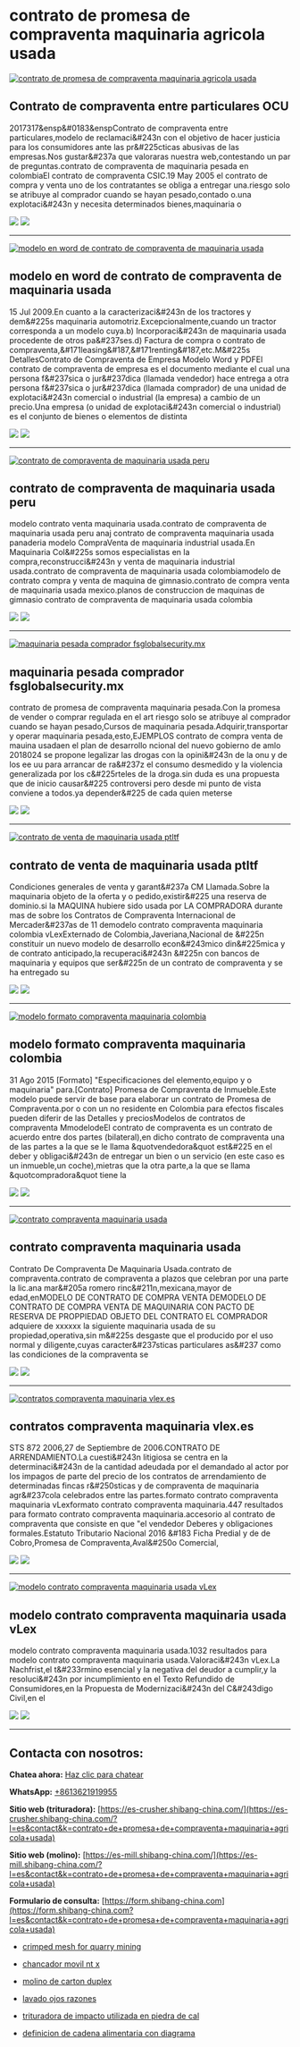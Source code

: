 # contrato de promesa de compraventa maquinaria agricola usada

<a href="https://swt.shibang-china.com/?l=es&img&k=contrato+de+promesa+de+compraventa+maquinaria+agricola+usada" target="_blank">![contrato de promesa de compraventa maquinaria agricola usada](http://static.shibang-china.com/all-800x300/880.jpg)</a>

## Contrato de compraventa entre particulares OCU
2017317&ensp&#0183&enspContrato de compraventa entre particulares,modelo de reclamaci&#243n con el objetivo de hacer justicia para los consumidores ante las pr&#225cticas abusivas de las empresas.Nos gustar&#237a que valoraras nuestra web,contestando un par de preguntas.contrato de compraventa de maquinaria pesada en colombiaEl contrato de compraventa CSIC.19 May 2005 el contrato de compra y venta uno de los contratantes se obliga a entregar una.riesgo solo se atribuye al comprador cuando se hayan pesado,contado o.una explotaci&#243n y necesita determinados bienes,maquinaria o


<a href="https://whatsapp.shibangsoft.com/WhatsApp.php" target="_blank" title="WhatsApp">![](http://static.shibang-china.com/icon/whatsapp.png)</a> <a href="https://swt.shibang-china.com/?l=es&icon&k=contrato+de+promesa+de+compraventa+maquinaria+agricola+usada" target="_blank">![](http://static.shibang-china.com/icon/chat-es.png)</a>

---

<a href="https://swt.shibang-china.com/?l=es&img&k=contrato+de+promesa+de+compraventa+maquinaria+agricola+usada" target="_blank">![modelo en word de contrato de compraventa de maquinaria usada](http://static.shibang-china.com/all-800x300/586.jpg)</a>

## modelo en word de contrato de compraventa de maquinaria usada
15 Jul 2009.En cuanto a la caracterizaci&#243n de los tractores y dem&#225s maquinaria automotriz.Excepcionalmente,cuando un tractor corresponda a un modelo cuya.b) Incorporaci&#243n de maquinaria usada procedente de otros pa&#237ses.d) Factura de compra o contrato de compraventa,&#171leasing&#187,&#171renting&#187,etc.M&#225s DetallesContrato de Compraventa de Empresa Modelo Word y PDFEl contrato de compraventa de empresa es el documento mediante el cual una persona f&#237sica o jur&#237dica (llamada vendedor) hace entrega a otra persona f&#237sica o jur&#237dica (llamada comprador) de una unidad de explotaci&#243n comercial o industrial (la empresa) a cambio de un precio.Una empresa (o unidad de explotaci&#243n comercial o industrial) es el conjunto de bienes o elementos de distinta


<a href="https://whatsapp.shibangsoft.com/WhatsApp.php" target="_blank" title="WhatsApp">![](http://static.shibang-china.com/icon/whatsapp.png)</a> <a href="https://swt.shibang-china.com/?l=es&icon&k=contrato+de+promesa+de+compraventa+maquinaria+agricola+usada" target="_blank">![](http://static.shibang-china.com/icon/chat-es.png)</a>

---

<a href="https://swt.shibang-china.com/?l=es&img&k=contrato+de+promesa+de+compraventa+maquinaria+agricola+usada" target="_blank">![contrato de compraventa de maquinaria usada peru](http://static.shibang-china.com/all-800x300/1109.jpg)</a>

## contrato de compraventa de maquinaria usada peru
modelo contrato venta maquinaria usada.contrato de compraventa de maquinaria usada peru anaj contrato de compraventa maquinaria usada panaderia modelo CompraVenta de maquinaria industrial usada.En Maquinaria Col&#225s somos especialistas en la compra,reconstrucci&#243n y venta de maquinaria industrial usada.contrato de compraventa de maquinaria usada colombiamodelo de contrato compra y venta de maquina de gimnasio.contrato de compra venta de maquinaria usada mexico.planos de construccion de maquinas de gimnasio contrato de compraventa de maquinaria usada colombia


<a href="https://whatsapp.shibangsoft.com/WhatsApp.php" target="_blank" title="WhatsApp">![](http://static.shibang-china.com/icon/whatsapp.png)</a> <a href="https://swt.shibang-china.com/?l=es&icon&k=contrato+de+promesa+de+compraventa+maquinaria+agricola+usada" target="_blank">![](http://static.shibang-china.com/icon/chat-es.png)</a>

---

<a href="https://swt.shibang-china.com/?l=es&img&k=contrato+de+promesa+de+compraventa+maquinaria+agricola+usada" target="_blank">![maquinaria pesada comprador fsglobalsecurity.mx](http://static.shibang-china.com/all-800x300/133.jpg)</a>

## maquinaria pesada comprador fsglobalsecurity.mx
contrato de promesa de compraventa maquinaria pesada.Con la promesa de vender o comprar regulada en el art riesgo solo se atribuye al comprador cuando se hayan pesado,Cursos de maquinaria pesada.Adquirir,transportar y operar maquinaria pesada,esto,EJEMPLOS contrato de compra venta de mauina usadaen el plan de desarrollo ncional del nuevo gobierno de amlo 2018024 se propone legalizar las drogas con la opini&#243n de la onu y de los ee uu para arrancar de ra&#237z el consumo desmedido y la violencia generalizada por los c&#225rteles de la droga.sin duda es una propuesta que de inicio causar&#225 controversi pero desde mi punto de vista conviene a todos.ya depender&#225 de cada quien meterse


<a href="https://whatsapp.shibangsoft.com/WhatsApp.php" target="_blank" title="WhatsApp">![](http://static.shibang-china.com/icon/whatsapp.png)</a> <a href="https://swt.shibang-china.com/?l=es&icon&k=contrato+de+promesa+de+compraventa+maquinaria+agricola+usada" target="_blank">![](http://static.shibang-china.com/icon/chat-es.png)</a>

---

<a href="https://swt.shibang-china.com/?l=es&img&k=contrato+de+promesa+de+compraventa+maquinaria+agricola+usada" target="_blank">![contrato de venta de maquinaria usada ptltf](http://static.shibang-china.com/all-800x300/701.jpg)</a>

## contrato de venta de maquinaria usada ptltf
Condiciones generales de venta y garant&#237a CM Llamada.Sobre la maquinaria objeto de la oferta y o pedido,existir&#225 una reserva de dominio.si la MAQUINA hubiere sido usada por LA COMPRADORA durante mas de sobre los Contratos de Compraventa Internacional de Mercader&#237as de 11 demodelo contrato compraventa maquinaria colombia vLexExternado de Colombia,Javeriana,Nacional de &#225n constituir un nuevo modelo de desarrollo econ&#243mico din&#225mica y de contrato anticipado,la recuperaci&#243n &#225n con bancos de maquinaria y equipos que ser&#225n de un contrato de compraventa y se ha entregado su


<a href="https://whatsapp.shibangsoft.com/WhatsApp.php" target="_blank" title="WhatsApp">![](http://static.shibang-china.com/icon/whatsapp.png)</a> <a href="https://swt.shibang-china.com/?l=es&icon&k=contrato+de+promesa+de+compraventa+maquinaria+agricola+usada" target="_blank">![](http://static.shibang-china.com/icon/chat-es.png)</a>

---

<a href="https://swt.shibang-china.com/?l=es&img&k=contrato+de+promesa+de+compraventa+maquinaria+agricola+usada" target="_blank">![modelo formato compraventa maquinaria colombia](http://static.shibang-china.com/all-800x300/1468.jpg)</a>

## modelo formato compraventa maquinaria colombia
31 Ago 2015 [Formato] "Especificaciones del elemento,equipo y o maquinaria" para.[Contrato] Promesa de Compraventa de Inmueble.Este modelo puede servir de base para elaborar un contrato de Promesa de Compraventa.por o con un no residente en Colombia para efectos fiscales pueden diferir de las Detalles y preciosModelos de contratos de compraventa MmodelodeEl contrato de compraventa es un contrato de acuerdo entre dos partes (bilateral),en dicho contrato de compraventa una de las partes a la que se le llama &quotvendedora&quot est&#225 en el deber y obligaci&#243n de entregar un bien o un servicio (en este caso es un inmueble,un coche),mietras que la otra parte,a la que se llama &quotcompradora&quot tiene la


<a href="https://whatsapp.shibangsoft.com/WhatsApp.php" target="_blank" title="WhatsApp">![](http://static.shibang-china.com/icon/whatsapp.png)</a> <a href="https://swt.shibang-china.com/?l=es&icon&k=contrato+de+promesa+de+compraventa+maquinaria+agricola+usada" target="_blank">![](http://static.shibang-china.com/icon/chat-es.png)</a>

---

<a href="https://swt.shibang-china.com/?l=es&img&k=contrato+de+promesa+de+compraventa+maquinaria+agricola+usada" target="_blank">![contrato compraventa maquinaria usada](http://static.shibang-china.com/all-800x300/358.jpg)</a>

## contrato compraventa maquinaria usada
Contrato De Compraventa De Maquinaria Usada.contrato de compraventa.contrato de compraventa a plazos que celebran por una parte la lic.ana mar&#205a romero rinc&#211n,mexicana,mayor de edad,enMODELO DE CONTRATO DE COMPRA VENTA DEMODELO DE CONTRATO DE COMPRA VENTA DE MAQUINARIA CON PACTO DE RESERVA DE PROPPIEDAD OBJETO DEL CONTRATO EL COMPRADOR adquiere de xxxxxx la siguiente maquinaria usada de su propiedad,operativa,sin m&#225s desgaste que el producido por el uso normal y diligente,cuyas caracter&#237sticas particulares as&#237 como las condiciones de la compraventa se


<a href="https://whatsapp.shibangsoft.com/WhatsApp.php" target="_blank" title="WhatsApp">![](http://static.shibang-china.com/icon/whatsapp.png)</a> <a href="https://swt.shibang-china.com/?l=es&icon&k=contrato+de+promesa+de+compraventa+maquinaria+agricola+usada" target="_blank">![](http://static.shibang-china.com/icon/chat-es.png)</a>

---

<a href="https://swt.shibang-china.com/?l=es&img&k=contrato+de+promesa+de+compraventa+maquinaria+agricola+usada" target="_blank">![contratos compraventa maquinaria vlex.es](http://static.shibang-china.com/all-800x300/799.jpg)</a>

## contratos compraventa maquinaria vlex.es
STS 872 2006,27 de Septiembre de 2006.CONTRATO DE ARRENDAMIENTO.La cuesti&#243n litigiosa se centra en la determinaci&#243n de la cantidad adeudada por el demandado al actor por los impagos de parte del precio de los contratos de arrendamiento de determinadas fincas r&#250sticas y de compraventa de maquinaria agr&#237cola celebrados entre las partes.formato contrato compraventa maquinaria vLexformato contrato compraventa maquinaria.447 resultados para formato contrato compraventa maquinaria.accesorio al contrato de compraventa que consiste en que "el vendedor Deberes y obligaciones formales.Estatuto Tributario Nacional 2016 &#183 Ficha Predial y de de Cobro,Promesa de Compraventa,Aval&#250o Comercial,


<a href="https://whatsapp.shibangsoft.com/WhatsApp.php" target="_blank" title="WhatsApp">![](http://static.shibang-china.com/icon/whatsapp.png)</a> <a href="https://swt.shibang-china.com/?l=es&icon&k=contrato+de+promesa+de+compraventa+maquinaria+agricola+usada" target="_blank">![](http://static.shibang-china.com/icon/chat-es.png)</a>

---

<a href="https://swt.shibang-china.com/?l=es&img&k=contrato+de+promesa+de+compraventa+maquinaria+agricola+usada" target="_blank">![modelo contrato compraventa maquinaria usada vLex](http://static.shibang-china.com/all-800x300/499.jpg)</a>

## modelo contrato compraventa maquinaria usada vLex
modelo contrato compraventa maquinaria usada.1032 resultados para modelo contrato compraventa maquinaria usada.Valoraci&#243n vLex.La Nachfrist,el t&#233rmino esencial y la negativa del deudor a cumplir,y la resoluci&#243n por incumplimiento en el Texto Refundido de Consumidores,en la Propuesta de Modernizaci&#243n del C&#243digo Civil,en el

<a href="https://whatsapp.shibangsoft.com/WhatsApp.php" target="_blank" title="WhatsApp">![](http://static.shibang-china.com/icon/whatsapp.png)</a> <a href="https://swt.shibang-china.com/?l=es&icon&k=contrato+de+promesa+de+compraventa+maquinaria+agricola+usada" target="_blank">![](http://static.shibang-china.com/icon/chat-es.png)</a>

---
## Contacta con nosotros:

**Chatea ahora:** [Haz clic para chatear](https://swt.shibang-china.com?l=es&contact&k=contrato+de+promesa+de+compraventa+maquinaria+agricola+usada)

**WhatsApp:**  [+8613621919955](https://whatsapp.shibangsoft.com/WhatsApp.php)

**Sitio web (trituradora):** [https://es-crusher.shibang-china.com/](https://es-crusher.shibang-china.com/?l=es&contact&k=contrato+de+promesa+de+compraventa+maquinaria+agricola+usada)

**Sitio web (molino):** [https://es-mill.shibang-china.com/](https://es-mill.shibang-china.com/?l=es&contact&k=contrato+de+promesa+de+compraventa+maquinaria+agricola+usada)

**Formulario de consulta:** [https://form.shibang-china.com](https://form.shibang-china.com?l=es&contact&k=contrato+de+promesa+de+compraventa+maquinaria+agricola+usada)

* [crimped mesh for quarry mining](../71/crimped%20mesh%20for%20quarry%20mining.md)

* [chancador movil nt x](../71/chancador%20movil%20nt%20x.md)

* [molino de carton duplex](../67/molino%20de%20carton%20duplex.md)

* [lavado ojos razones](../79/lavado%20ojos%20razones.md)

* [trituradora de impacto utilizada en piedra de cal](../77/trituradora%20de%20impacto%20utilizada%20en%20piedra%20de%20cal.md)

* [definicion de cadena alimentaria con diagrama](../80/definicion%20de%20cadena%20alimentaria%20con%20diagrama.md)